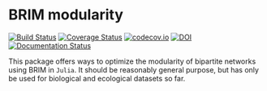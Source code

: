 # BRIM modularity

[![Build Status](https://travis-ci.org/PoisotLab/Brim.jl.svg?branch=master)](https://travis-ci.org/PoisotLab/Brim.jl)
[![Coverage Status](https://coveralls.io/repos/PoisotLab/Brim.jl/badge.svg?branch=master)](https://coveralls.io/r/PoisotLab/Brim.jl?branch=master)
[![codecov.io](http://codecov.io/github/PoisotLab/Brim.jl/coverage.svg?branch=master)](http://codecov.io/github/PoisotLab/Brim.jl?branch=master)
[![DOI](https://zenodo.org/badge/doi/10.5281/zenodo.16579.svg)](http://dx.doi.org/10.5281/zenodo.16579)
[![Documentation Status](https://readthedocs.org/projects/brimjl/badge/?version=latest)](http://brimjl.readthedocs.org/en/latest/)

This package offers ways to optimize the modularity of bipartite networks using
BRIM in `Julia`. It should be reasonably general purpose, but has only be used
for biological and ecological datasets so far.

